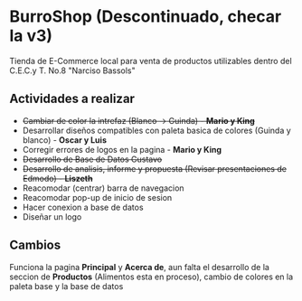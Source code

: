 # BurroShop (Descontinuado, checar la v3)
Tienda de E-Commerce local para venta de productos utilizables dentro del C.E.C.y T. No.8 "Narciso Bassols"
## Actividades a realizar
* ~~Cambiar de color la intrefaz (Blanco -> Guinda) - **Mario y King**~~
* Desarrollar diseños compatibles con paleta basica de colores (Guinda y blanco) - **Oscar y Luis**
* Corregir errores de logos en la pagina - **Mario y King**
* ~~Desarrollo de Base de Datos Gustavo~~
* ~~Desarrollo de analisis, informe y propuesta (Revisar presentaciones de Edmodo) - **Liszeth**~~
* Reacomodar (centrar) barra de navegacion
* Reacomodar pop-up de inicio de sesion
* Hacer conexion a base de datos
* Diseñar un logo



## Cambios

Funciona la pagina **Principal** y **Acerca de**, aun falta el desarrollo de la seccion de **Productos** (Alimentos esta en proceso), cambio de colores en la paleta base y la base de datos
